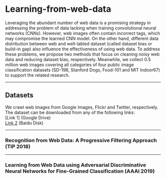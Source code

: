 # Learning-from-web-data
Leveraging the abundant number of web data is a promising strategy in addressing the problem of data lacking when training convolutional neural networks (CNNs). However, web images often contain incorrect tags, which may compromise the learned CNN model. On the other hand, different data distribution between web and well-labled dataset (called dataset bias or build-in gap) also influence the effectiveness of using web data. To address these problems, we propose two methods that focus on cleaning noisy web data and reducing dataset bias, respectively. Meanwhile, we collect 0.5 million web images covering all categories of four public image classification datasets (SD-198, Stanford Dogs, Food-101 and MIT Indoor67) to support the related research.

****
## Datasets
We crawl web images from Google Images, Flickr and Twitter, respectively.<br>
The dataset can be downloaded from any of the following links:<br>
[Link 1] (Google Drive)<br>
[Link 2](https://pan.baidu.com/s/1vJWXM-SN7p5QttZZ_nzqQA) (Baidu Disk)


****
### Recognition from Web Data: A Progressive Filtering Approach (TIP 2018)

****
### Learning from Web Data using Adversarial Discriminative Neural Networks for Fine-Grained Classification (AAAI 2019)
